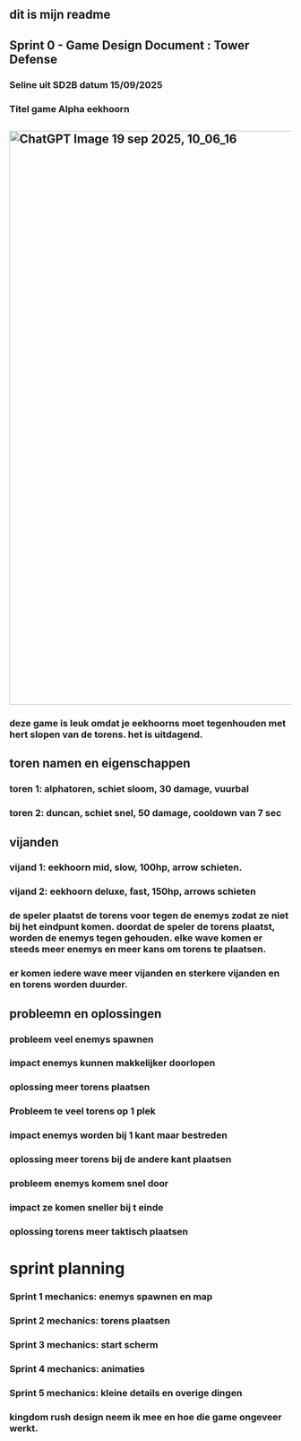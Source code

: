 ## dit is mijn readme

## Sprint 0 - Game Design Document : Tower Defense

### Seline uit SD2B datum 15/09/2025

### Titel game Alpha eekhoorn

##  <img width="1536" height="1024" alt="ChatGPT Image 19 sep 2025, 10_06_16" src="https://github.com/user-attachments/assets/59b33d97-6787-4d76-9682-807d2190ea16" />


### deze game is leuk omdat je eekhoorns moet tegenhouden met hert slopen van de torens. het is uitdagend.

## toren namen en eigenschappen

### toren 1: alphatoren, schiet sloom, 30 damage, vuurbal
### toren 2: duncan, schiet snel, 50 damage, cooldown van 7 sec
##
## vijanden
### vijand 1: eekhoorn mid, slow, 100hp, arrow schieten.
### vijand 2: eekhoorn deluxe, fast, 150hp, arrows schieten


### de speler plaatst de torens voor tegen de enemys zodat ze niet bij het eindpunt komen. doordat de speler de torens plaatst, worden de enemys tegen gehouden. elke wave komen er steeds meer enemys en meer kans om torens te plaatsen.

### er komen iedere wave meer vijanden en sterkere vijanden en en torens worden duurder.


## probleemn en oplossingen
### probleem veel enemys spawnen
### impact enemys kunnen makkelijker doorlopen
### oplossing meer torens plaatsen

### Probleem te veel torens op 1 plek
### impact enemys worden bij 1 kant maar bestreden
### oplossing meer torens bij de andere kant plaatsen

### probleem enemys komem snel door
### impact ze komen sneller bij t einde
### oplossing torens meer taktisch plaatsen


# sprint planning
### Sprint 1 mechanics: enemys spawnen en map
### Sprint 2 mechanics: torens plaatsen
### Sprint 3 mechanics: start scherm 
### Sprint 4 mechanics: animaties
### Sprint 5 mechanics: kleine details en overige dingen


### kingdom rush design neem ik mee en hoe die game ongeveer werkt. 




